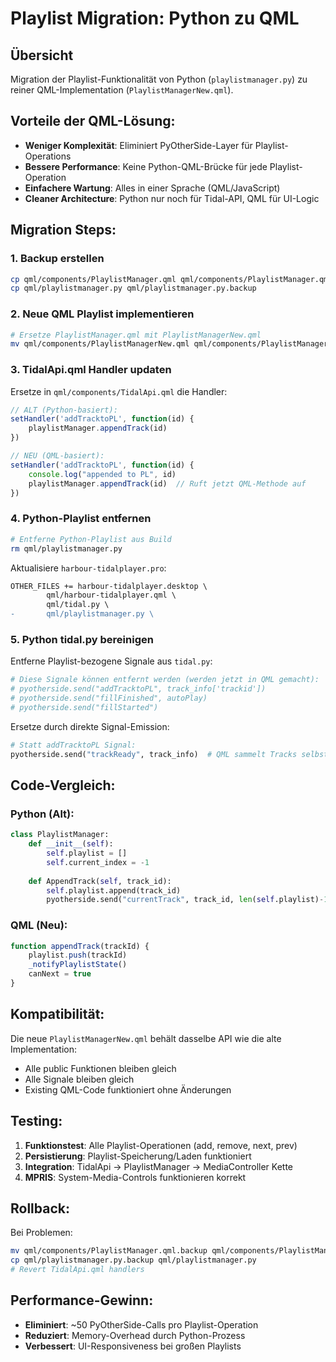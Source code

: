 # Playlist Migration: Python zu QML

## Übersicht
Migration der Playlist-Funktionalität von Python (`playlistmanager.py`) zu reiner QML-Implementation (`PlaylistManagerNew.qml`).

## Vorteile der QML-Lösung:
- **Weniger Komplexität**: Eliminiert PyOtherSide-Layer für Playlist-Operations
- **Bessere Performance**: Keine Python-QML-Brücke für jede Playlist-Operation  
- **Einfachere Wartung**: Alles in einer Sprache (QML/JavaScript)
- **Cleaner Architecture**: Python nur noch für Tidal-API, QML für UI-Logic

## Migration Steps:

### 1. Backup erstellen
```bash
cp qml/components/PlaylistManager.qml qml/components/PlaylistManager.qml.backup
cp qml/playlistmanager.py qml/playlistmanager.py.backup
```

### 2. Neue QML Playlist implementieren
```bash
# Ersetze PlaylistManager.qml mit PlaylistManagerNew.qml
mv qml/components/PlaylistManagerNew.qml qml/components/PlaylistManager.qml
```

### 3. TidalApi.qml Handler updaten
Ersetze in `qml/components/TidalApi.qml` die Handler:

```javascript
// ALT (Python-basiert):
setHandler('addTracktoPL', function(id) {
    playlistManager.appendTrack(id)
})

// NEU (QML-basiert):
setHandler('addTracktoPL', function(id) {
    console.log("appended to PL", id)
    playlistManager.appendTrack(id)  // Ruft jetzt QML-Methode auf
})
```

### 4. Python-Playlist entfernen
```bash
# Entferne Python-Playlist aus Build
rm qml/playlistmanager.py
```

Aktualisiere `harbour-tidalplayer.pro`:
```diff
OTHER_FILES += harbour-tidalplayer.desktop \
        qml/harbour-tidalplayer.qml \
        qml/tidal.py \
-       qml/playlistmanager.py \
```

### 5. Python tidal.py bereinigen
Entferne Playlist-bezogene Signale aus `tidal.py`:

```python
# Diese Signale können entfernt werden (werden jetzt in QML gemacht):
# pyotherside.send("addTracktoPL", track_info['trackid'])
# pyotherside.send("fillFinished", autoPlay)
# pyotherside.send("fillStarted") 
```

Ersetze durch direkte Signal-Emission:
```python
# Statt addTracktoPL Signal:
pyotherside.send("trackReady", track_info)  # QML sammelt Tracks selbst
```

## Code-Vergleich:

### Python (Alt):
```python
class PlaylistManager:
    def __init__(self):
        self.playlist = []
        self.current_index = -1
    
    def AppendTrack(self, track_id):
        self.playlist.append(track_id)
        pyotherside.send("currentTrack", track_id, len(self.playlist)-1)
```

### QML (Neu):
```javascript
function appendTrack(trackId) {
    playlist.push(trackId)
    _notifyPlaylistState()
    canNext = true
}
```

## Kompatibilität:
Die neue `PlaylistManagerNew.qml` behält dasselbe API wie die alte Implementation:
- Alle public Funktionen bleiben gleich
- Alle Signale bleiben gleich  
- Existing QML-Code funktioniert ohne Änderungen

## Testing:
1. **Funktionstest**: Alle Playlist-Operationen (add, remove, next, prev)
2. **Persistierung**: Playlist-Speicherung/Laden funktioniert
3. **Integration**: TidalApi → PlaylistManager → MediaController Kette
4. **MPRIS**: System-Media-Controls funktionieren korrekt

## Rollback:
Bei Problemen:
```bash
mv qml/components/PlaylistManager.qml.backup qml/components/PlaylistManager.qml
cp qml/playlistmanager.py.backup qml/playlistmanager.py
# Revert TidalApi.qml handlers
```

## Performance-Gewinn:
- **Eliminiert**: ~50 PyOtherSide-Calls pro Playlist-Operation
- **Reduziert**: Memory-Overhead durch Python-Prozess
- **Verbessert**: UI-Responsiveness bei großen Playlists